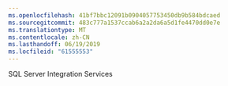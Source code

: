 ```yaml
---
ms.openlocfilehash: 41bf7bbc12091b0904057753450db9b584bdcaed
ms.sourcegitcommit: 483c777a1537ccab6a2a2da6a5d1fe4470dd0e7e
ms.translationtype: MT
ms.contentlocale: zh-CN
ms.lasthandoff: 06/19/2019
ms.locfileid: "61555553"
---
```

SQL Server Integration Services